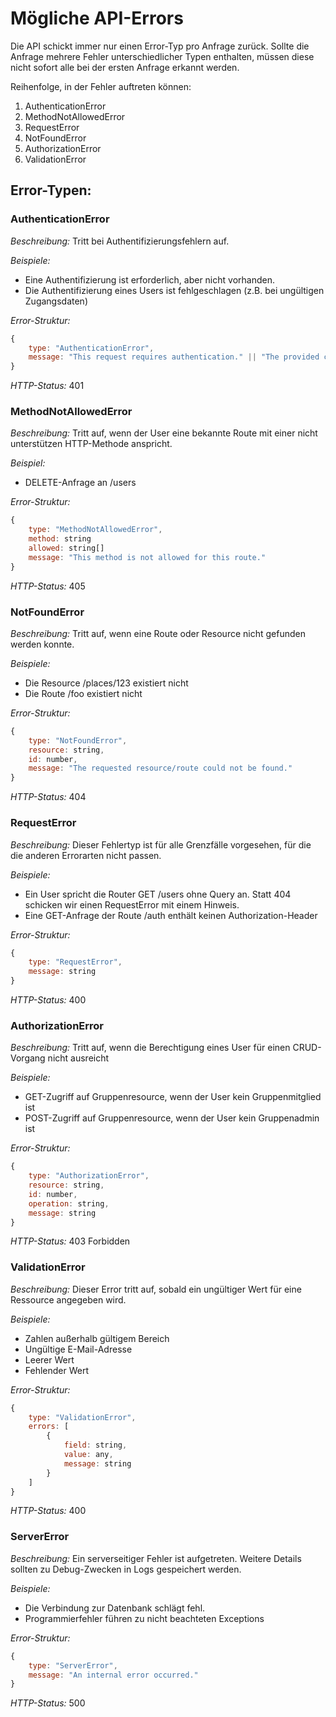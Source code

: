 # Mögliche API-Errors

Die API schickt immer nur einen Error-Typ pro Anfrage zurück. Sollte die Anfrage mehrere Fehler unterschiedlicher Typen enthalten, müssen diese nicht sofort alle bei der ersten Anfrage erkannt werden.

Reihenfolge, in der Fehler auftreten können:

1. AuthenticationError
2. MethodNotAllowedError
3. RequestError
4. NotFoundError
5. AuthorizationError
6. ValidationError

## Error-Typen:

### AuthenticationError

*Beschreibung:*
Tritt bei Authentifizierungsfehlern auf.

*Beispiele:*
- Eine Authentifizierung ist erforderlich, aber nicht vorhanden.
- Die Authentifizierung eines Users ist fehlgeschlagen (z.B. bei ungültigen Zugangsdaten)

*Error-Struktur:*

```javascript
{
	type: "AuthenticationError",
	message: "This request requires authentication." || "The provided credentials are incorrect."
}
```

*HTTP-Status:*
401

### MethodNotAllowedError

*Beschreibung:*
Tritt auf, wenn der User eine bekannte Route mit einer nicht unterstützen HTTP-Methode anspricht.

*Beispiel:*
- DELETE-Anfrage an /users

*Error-Struktur:*

```javascript
{
	type: "MethodNotAllowedError",
	method: string
	allowed: string[]
	message: "This method is not allowed for this route."
}
```

*HTTP-Status:*
405

### NotFoundError

*Beschreibung:*
Tritt auf, wenn eine Route oder Resource nicht gefunden werden konnte.

*Beispiele:*
- Die Resource /places/123 existiert nicht
- Die Route /foo existiert nicht

*Error-Struktur:*

```javascript
{
	type: "NotFoundError",
	resource: string,
	id: number,
	message: "The requested resource/route could not be found."
}
```

*HTTP-Status:*
404

### RequestError

*Beschreibung:*
Dieser Fehlertyp ist für alle Grenzfälle vorgesehen, für die die anderen Errorarten nicht passen.

*Beispiele:*
- Ein User spricht die Router GET /users ohne Query an. Statt 404 schicken wir einen RequestError mit einem Hinweis.
- Eine GET-Anfrage der Route /auth enthält keinen Authorization-Header

*Error-Struktur:*

```javascript
{
	type: "RequestError",
	message: string
}
```

*HTTP-Status:*
400

### AuthorizationError

*Beschreibung:*
Tritt auf, wenn die Berechtigung eines User für einen CRUD-Vorgang nicht ausreicht

*Beispiele:*
- GET-Zugriff auf Gruppenresource, wenn der User kein Gruppenmitglied ist
- POST-Zugriff auf Gruppenresource, wenn der User kein Gruppenadmin ist

*Error-Struktur:*

```javascript
{
	type: "AuthorizationError",
	resource: string,
	id: number,
	operation: string,
	message: string
}
```

*HTTP-Status:*
403 Forbidden

### ValidationError

*Beschreibung:*
Dieser Error tritt auf, sobald ein ungültiger Wert für eine Ressource angegeben wird.

*Beispiele:*

- Zahlen außerhalb gültigem Bereich
- Ungültige E-Mail-Adresse
- Leerer Wert
- Fehlender Wert

*Error-Struktur:*

```javascript
{
	type: "ValidationError",
	errors: [
		{
			field: string,
			value: any,
			message: string
		}
	]
}
```

*HTTP-Status:*
400

### ServerError

*Beschreibung:*
Ein serverseitiger Fehler ist aufgetreten. Weitere Details sollten zu Debug-Zwecken in Logs gespeichert werden.

*Beispiele:*
- Die Verbindung zur Datenbank schlägt fehl.
- Programmierfehler führen zu nicht beachteten Exceptions

*Error-Struktur:*

```javascript
{
	type: "ServerError",
	message: "An internal error occurred."
}
```

*HTTP-Status:*
500
